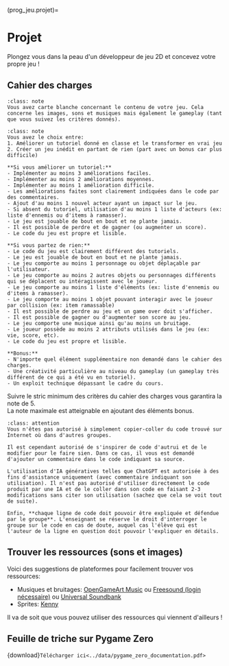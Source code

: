 (prog_jeu.projet)=

# Projet

Plongez vous dans la peau d'un développeur de jeu 2D et concevez votre propre jeu !

## Cahier des charges

```{admonition} Liberté et créativité
:class: note
Vous avez carte blanche concernant le contenu de votre jeu. Cela concerne les images, sons et musiques mais également le gameplay (tant que vous suivez les critères donnés).
```

```{admonition} Critères à respecter:
:class: note
Vous avez le choix entre:
1. Améliorer un tutoriel donné en classe et le transformer en vrai jeu
2. Créer un jeu inédit en partant de rien (part avec un bonus car plus difficile)

**Si vous améliorer un tutoriel:**
- Implémenter au moins 3 améliorations faciles.
- Implémenter au moins 2 améliorations moyennes.
- Implémenter au moins 1 amélioration difficile.
- Les améliorations faites sont clairement indiquées dans le code par des commentaires.
- Ajout d'au moins 1 nouvel acteur ayant un impact sur le jeu.
- Si absent du tutoriel, utilisation d'au moins 1 liste d'acteurs (ex: liste d'ennemis ou d'items à ramasser).
- Le jeu est jouable de bout en bout et ne plante jamais.
- Il est possible de perdre et de gagner (ou augmenter un score).
- Le code du jeu est propre et lisible.

**Si vous partez de rien:**
- Le code du jeu est clairement différent des tutoriels.
- Le jeu est jouable de bout en bout et ne plante jamais.
- Le jeu comporte au moins 1 personnage ou objet déplaçable par l'utilisateur.
- Le jeu comporte au moins 2 autres objets ou personnages différents qui se déplacent ou intéragissent avec le joueur.
- Le jeu comporte au moins 1 liste d'éléments (ex: liste d'ennemis ou d'items à ramasser).
- Le jeu comporte au moins 1 objet pouvant interagir avec le joueur par collision (ex: item ramassable)
- Il est possible de perdre au jeu et un game over doit s'afficher.
- Il est possible de gagner ou d'augmenter son score au jeu.
- Le jeu comporte une musique ainsi qu'au moins un bruitage.
- Le joueur possède au moins 2 attributs utilisés dans le jeu (ex: vie, score, etc).
- Le code du jeu est propre et lisible.

**Bonus:**
- N'importe quel élément supplémentaire non demandé dans le cahier des charges.
- Une créativité particulière au niveau du gameplay (un gameplay très différent de ce qui a été vu en tutoriel).
- Un exploit technique dépassant le cadre du cours.
```

Suivre le stric minimum des critères du cahier des charges vous garantira la note de 5.  
La note maximale est atteignable en ajoutant des éléments bonus.

```{admonition} Plagiat et tricherie
:class: attention
Vous n'êtes pas autorisé à simplement copier-coller du code trouvé sur Internet où dans d'autres groupes.

Il est cependant autorisé de s'inspirer de code d'autrui et de le modifier pour le faire sien. Dans ce cas, il vous est demandé d'ajouter un commentaire dans le code indiquant sa source.

L'utilisation d'IA génératives telles que ChatGPT est autorisée à des fins d'assistance uniquement (avec commentaire indiquant son utilisation). Il n'est pas autorisé d'utiliser directement le code produit par une IA et de le coller dans son code en faisant 2-3 modifications sans citer son utilisation (sachez que cela se voit tout de suite).

Enfin, **chaque ligne de code doit pouvoir être expliquée et défendue par le groupe**. L'enseignant se réserve le droit d'interroger le groupe sur le code en cas de doute, auquel cas l'élève qui est l'auteur de la ligne en question doit pouvoir l'expliquer en détails.
```

## Trouver les ressources (sons et images)

Voici des suggestions de plateformes pour facilement trouver vos ressources:

- Musiques et bruitages: <a href="https://opengameart.org/" target="_blank">OpenGameArt Music</a> ou <a href="https://freesound.org/" target="_blank">Freesound (login nécessaire)</a> ou <a href="https://universal-soundbank.com/index.htm" target="_blank">Universal Soundbank</a>
- Sprites: <a href="https://kenney.nl/assets" target="_blank">Kenny</a>

Il va de soit que vous pouvez utiliser des ressources qui viennent d'ailleurs !

## Feuille de triche sur Pygame Zero

{download}`Télécharger ici<../data/pygame_zero_documentation.pdf>`
